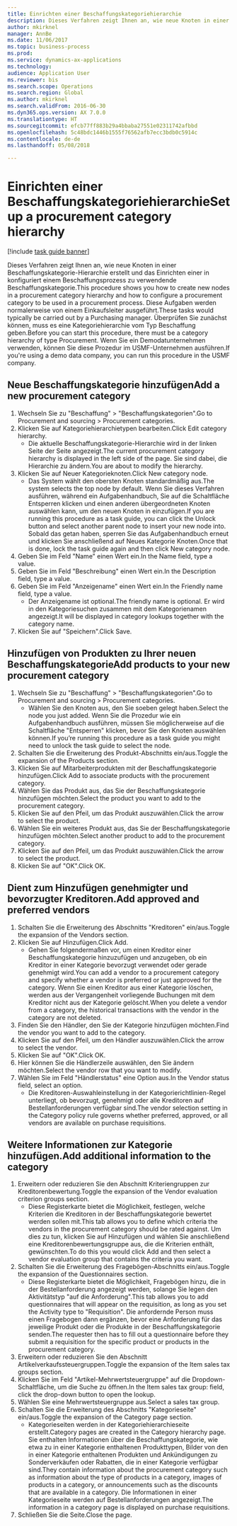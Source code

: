 ```yaml
--- 
title: Einrichten einer Beschaffungskategoriehierarchie
description: Dieses Verfahren zeigt Ihnen an, wie neue Knoten in einer Beschaffungskategorie-Hierarchie erstellt und das Einrichten einer in konfiguriert einem Beschaffungsprozess zu verwendende Beschaffungskategorie.
author: mkirknel
manager: AnnBe
ms.date: 11/06/2017
ms.topic: business-process
ms.prod: 
ms.service: dynamics-ax-applications
ms.technology: 
audience: Application User
ms.reviewer: bis
ms.search.scope: Operations
ms.search.region: Global
ms.author: mkirknel
ms.search.validFrom: 2016-06-30
ms.dyn365.ops.version: AX 7.0.0
ms.translationtype: HT
ms.sourcegitcommit: efcb77ff883b29a4bbaba27551e02311742afbbd
ms.openlocfilehash: 5c48bdc1446b1555f76562afb7ecc3bdb0c5914c
ms.contentlocale: de-de
ms.lasthandoff: 05/08/2018

---
```

# <a name="set-up-a-procurement-category-hierarchy"></a><span data-ttu-id="af553-103">Einrichten einer Beschaffungskategoriehierarchie</span><span class="sxs-lookup"><span data-stu-id="af553-103">Set up a procurement category hierarchy</span></span>

[!include [task guide banner](../../includes/task-guide-banner.md)]

<span data-ttu-id="af553-104">Dieses Verfahren zeigt Ihnen an, wie neue Knoten in einer Beschaffungskategorie-Hierarchie erstellt und das Einrichten einer in konfiguriert einem Beschaffungsprozess zu verwendende Beschaffungskategorie.</span><span class="sxs-lookup"><span data-stu-id="af553-104">This procedure shows you how to create new nodes in a procurement category hierarchy and how to configure a procurement category to be used in a procurement process.</span></span> <span data-ttu-id="af553-105">Diese Aufgaben werden normalerweise von einem Einkaufsleiter ausgeführt.</span><span class="sxs-lookup"><span data-stu-id="af553-105">These tasks would typically be carried out by a Purchasing manager.</span></span> <span data-ttu-id="af553-106">Überprüfen Sie zunächst können, muss es eine Kategoriehierarchie vom Typ Beschaffung geben.</span><span class="sxs-lookup"><span data-stu-id="af553-106">Before you can start this procedure, there must be a category hierarchy of type Procurement.</span></span> <span data-ttu-id="af553-107">Wenn Sie ein Demodatunternehmen verwenden, können Sie diese Prozedur im USMF-Unternehmen ausführen.</span><span class="sxs-lookup"><span data-stu-id="af553-107">If you're using a demo data company, you can run this procedure in the USMF company.</span></span>


## <a name="add-a-new-procurement-category"></a><span data-ttu-id="af553-108">Neue Beschaffungskategorie hinzufügen</span><span class="sxs-lookup"><span data-stu-id="af553-108">Add a new procurement category</span></span>
1. <span data-ttu-id="af553-109">Wechseln Sie zu "Beschaffung" > "Beschaffungskategorien".</span><span class="sxs-lookup"><span data-stu-id="af553-109">Go to Procurement and sourcing > Procurement categories.</span></span>
2. <span data-ttu-id="af553-110">Klicken Sie auf Kategoriehierarchietypen bearbeiten.</span><span class="sxs-lookup"><span data-stu-id="af553-110">Click Edit category hierarchy.</span></span>
    * <span data-ttu-id="af553-111">Die aktuelle Beschaffungskategorie-Hierarchie wird in der linken Seite der Seite angezeigt.</span><span class="sxs-lookup"><span data-stu-id="af553-111">The current procurement category hierarchy is displayed in the left side of the page.</span></span> <span data-ttu-id="af553-112">Sie sind dabei, die Hierarchie zu ändern.</span><span class="sxs-lookup"><span data-stu-id="af553-112">You  are about to modify the hierarchy.</span></span>  
3. <span data-ttu-id="af553-113">Klicken Sie auf Neuer Kategorieknoten.</span><span class="sxs-lookup"><span data-stu-id="af553-113">Click New category node.</span></span>
    * <span data-ttu-id="af553-114">Das System wählt den obersten Knoten standardmäßig aus.</span><span class="sxs-lookup"><span data-stu-id="af553-114">The system selects the top node by default.</span></span> <span data-ttu-id="af553-115">Wenn Sie dieses Verfahren ausführen, während ein Aufgabenhandbuch, Sie auf die Schaltfläche Entsperren klicken und einen anderen übergeordneten Knoten auswählen kann, um den neuen Knoten in einzufügen.</span><span class="sxs-lookup"><span data-stu-id="af553-115">If you are running this procedure as a task guide, you can click the Unlock button and select another parent node to insert your new node into.</span></span> <span data-ttu-id="af553-116">Sobald das getan haben, sperren Sie das Aufgabenhandbuch erneut und klicken Sie anschließend auf Neues Kategorie Knoten.</span><span class="sxs-lookup"><span data-stu-id="af553-116">Once that is done, lock the task guide again and then click New category node.</span></span>  
4. <span data-ttu-id="af553-117">Geben Sie im Feld "Name" einen Wert ein.</span><span class="sxs-lookup"><span data-stu-id="af553-117">In the Name field, type a value.</span></span>
5. <span data-ttu-id="af553-118">Geben Sie im Feld "Beschreibung" einen Wert ein.</span><span class="sxs-lookup"><span data-stu-id="af553-118">In the Description field, type a value.</span></span>
6. <span data-ttu-id="af553-119">Geben Sie im Feld "Anzeigename" einen Wert ein.</span><span class="sxs-lookup"><span data-stu-id="af553-119">In the Friendly name field, type a value.</span></span>
    * <span data-ttu-id="af553-120">Der Anzeigename ist optional.</span><span class="sxs-lookup"><span data-stu-id="af553-120">The friendly name is optional.</span></span> <span data-ttu-id="af553-121">Er wird in den Kategoriesuchen zusammen mit dem Kategorienamen angezeigt.</span><span class="sxs-lookup"><span data-stu-id="af553-121">It will be displayed in category lookups together with the category name.</span></span>  
7. <span data-ttu-id="af553-122">Klicken Sie auf "Speichern".</span><span class="sxs-lookup"><span data-stu-id="af553-122">Click Save.</span></span>

## <a name="add-products-to-your-new-procurement-category"></a><span data-ttu-id="af553-123">Hinzufügen von Produkten zu Ihrer neuen Beschaffungskategorie</span><span class="sxs-lookup"><span data-stu-id="af553-123">Add products to your new procurement category</span></span>
1. <span data-ttu-id="af553-124">Wechseln Sie zu "Beschaffung" > "Beschaffungskategorien".</span><span class="sxs-lookup"><span data-stu-id="af553-124">Go to Procurement and sourcing > Procurement categories.</span></span>
    * <span data-ttu-id="af553-125">Wählen Sie den Knoten aus, den Sie soeben gelegt haben.</span><span class="sxs-lookup"><span data-stu-id="af553-125">Select the node you just added.</span></span> <span data-ttu-id="af553-126">Wenn Sie die Prozedur wie ein Aufgabenhandbuch ausführen, müssen Sie möglicherweise auf die Schaltfläche "Entsperren" klicken, bevor Sie den Knoten auswählen können.</span><span class="sxs-lookup"><span data-stu-id="af553-126">If you’re running this procedure as a task guide you might need to unlock the task guide to select the node.</span></span>  
2. <span data-ttu-id="af553-127">Schalten Sie die Erweiterung des Produkt-Abschnitts ein/aus.</span><span class="sxs-lookup"><span data-stu-id="af553-127">Toggle the expansion of the Products section.</span></span>
3. <span data-ttu-id="af553-128">Klicken Sie auf Mitarbeiterprodukten mit der Beschaffungskategorie hinzufügen.</span><span class="sxs-lookup"><span data-stu-id="af553-128">Click Add to associate products with the procurement category.</span></span>
4. <span data-ttu-id="af553-129">Wählen Sie das Produkt aus, das Sie der Beschaffungskategorie hinzufügen möchten.</span><span class="sxs-lookup"><span data-stu-id="af553-129">Select the product you want to add to the procurement category.</span></span>
5. <span data-ttu-id="af553-130">Klicken Sie auf den Pfeil, um das Produkt auszuwählen.</span><span class="sxs-lookup"><span data-stu-id="af553-130">Click the arrow to select the product.</span></span>
6. <span data-ttu-id="af553-131">Wählen Sie ein weiteres Produkt aus, das Sie der Beschaffungskategorie hinzufügen möchten.</span><span class="sxs-lookup"><span data-stu-id="af553-131">Select another product to add to the procurement category.</span></span>
7. <span data-ttu-id="af553-132">Klicken Sie auf den Pfeil, um das Produkt auszuwählen.</span><span class="sxs-lookup"><span data-stu-id="af553-132">Click the arrow to select the product.</span></span>
8. <span data-ttu-id="af553-133">Klicken Sie auf "OK".</span><span class="sxs-lookup"><span data-stu-id="af553-133">Click OK.</span></span>

## <a name="add-approved-and-preferred-vendors"></a><span data-ttu-id="af553-134">Dient zum Hinzufügen genehmigter und bevorzugter Kreditoren.</span><span class="sxs-lookup"><span data-stu-id="af553-134">Add approved and preferred vendors</span></span>
1. <span data-ttu-id="af553-135">Schalten Sie die Erweiterung des Abschnitts "Kreditoren" ein/aus.</span><span class="sxs-lookup"><span data-stu-id="af553-135">Toggle the expansion of the Vendors section.</span></span>
2. <span data-ttu-id="af553-136">Klicken Sie auf Hinzufügen.</span><span class="sxs-lookup"><span data-stu-id="af553-136">Click Add.</span></span>
    * <span data-ttu-id="af553-137">Gehen Sie folgendermaßen vor, um einen Kreditor einer Beschaffungskategorie hinzuzufügen und anzugeben, ob ein Kreditor in einer Kategorie bevorzugt verwendet oder gerade genehmigt wird.</span><span class="sxs-lookup"><span data-stu-id="af553-137">You can add a vendor to a procurement category and specify whether a vendor is preferred or just approved for the category.</span></span> <span data-ttu-id="af553-138">Wenn Sie einen Kreditor aus einer Kategorie löschen, werden aus der Vergangenheit vorliegende Buchungen mit dem Kreditor nicht aus der Kategorie gelöscht.</span><span class="sxs-lookup"><span data-stu-id="af553-138">When you delete a vendor from a category, the historical transactions with the vendor in the category are not deleted.</span></span>   
3. <span data-ttu-id="af553-139">Finden Sie den Händler, den Sie der Kategorie hinzufügen möchten.</span><span class="sxs-lookup"><span data-stu-id="af553-139">Find the vendor you want to add to the category.</span></span>
4. <span data-ttu-id="af553-140">Klicken Sie auf den Pfeil, um den Händler auszuwählen.</span><span class="sxs-lookup"><span data-stu-id="af553-140">Click the arrow to select the vendor.</span></span>
5. <span data-ttu-id="af553-141">Klicken Sie auf "OK".</span><span class="sxs-lookup"><span data-stu-id="af553-141">Click OK.</span></span>
6. <span data-ttu-id="af553-142">Hier können Sie die Händlerzeile auswählen, den Sie ändern möchten.</span><span class="sxs-lookup"><span data-stu-id="af553-142">Select the vendor row that you want to modify.</span></span>
7. <span data-ttu-id="af553-143">Wählen Sie im Feld "Händlerstatus" eine Option aus.</span><span class="sxs-lookup"><span data-stu-id="af553-143">In the Vendor status field, select an option.</span></span>
    * <span data-ttu-id="af553-144">Die Kreditoren-Auswahleinstellung in der Kategorierichtlinien-Regel unterliegt, ob bevorzugt, genehmigt oder alle Kreditoren auf Bestellanforderungen verfügbar sind.</span><span class="sxs-lookup"><span data-stu-id="af553-144">The vendor selection setting in the Category policy rule governs whether preferred, approved, or all vendors are available on purchase requisitions.</span></span>   

## <a name="add-additional-information-to-the-category"></a><span data-ttu-id="af553-145">Weitere Informationen zur Kategorie hinzufügen.</span><span class="sxs-lookup"><span data-stu-id="af553-145">Add additional information to the category</span></span>
1. <span data-ttu-id="af553-146">Erweitern oder reduzieren Sie den Abschnitt Kriteriengruppen zur Kreditorenbewertung.</span><span class="sxs-lookup"><span data-stu-id="af553-146">Toggle the expansion of the Vendor evaluation criterion groups section.</span></span>
    * <span data-ttu-id="af553-147">Diese Registerkarte bietet die Möglichkeit, festlegen, welche Kriterien die Kreditoren in der Beschaffungskategorie bewertet werden sollen mit.</span><span class="sxs-lookup"><span data-stu-id="af553-147">This tab allows you to define which criteria the vendors in the procurement category should be rated against.</span></span> <span data-ttu-id="af553-148">Um dies zu tun, klicken Sie auf Hinzufügen und wählen Sie anschließend eine Kreditorenbewertungsgruppe aus, die die Kriterien enthält, gewünschten.</span><span class="sxs-lookup"><span data-stu-id="af553-148">To do this you would click Add and then select a vendor evaluation group that contains the criteria you want.</span></span>  
2. <span data-ttu-id="af553-149">Schalten Sie die Erweiterung des Fragebögen-Abschnitts ein/aus.</span><span class="sxs-lookup"><span data-stu-id="af553-149">Toggle the expansion of the Questionnaires section.</span></span>
    * <span data-ttu-id="af553-150">Diese Registerkarte bietet die Möglichkeit, Fragebögen hinzu, die in der Bestellanforderung angezeigt werden, solange Sie legen den Aktivitätstyp "auf die Anforderung".</span><span class="sxs-lookup"><span data-stu-id="af553-150">This tab allows you to add questionnaires that will appear on the requisition, as long as you set the Activity type to "Requisition".</span></span> <span data-ttu-id="af553-151">Die anfordernde Person muss einen Fragebogen dann ergänzen, bevor eine Anforderung für das jeweilige Produkt oder die Produkte in der Beschaffungskategorie senden.</span><span class="sxs-lookup"><span data-stu-id="af553-151">The requester then has to fill out a questionnaire before they submit a requisition for the specific product or products in the procurement category.</span></span>  
3. <span data-ttu-id="af553-152">Erweitern oder reduzieren Sie den Abschnitt Artikelverkaufssteuergruppen.</span><span class="sxs-lookup"><span data-stu-id="af553-152">Toggle the expansion of the Item sales tax groups section.</span></span>
4. <span data-ttu-id="af553-153">Klicken Sie im Feld "Artikel-Mehrwertsteuergruppe" auf die Dropdown-Schaltfläche, um die Suche zu öffnen.</span><span class="sxs-lookup"><span data-stu-id="af553-153">In the Item sales tax group: field, click the drop-down button to open the lookup.</span></span>
5. <span data-ttu-id="af553-154">Wählen Sie eine Mehrwertsteuergruppe aus.</span><span class="sxs-lookup"><span data-stu-id="af553-154">Select a sales tax group.</span></span>
6. <span data-ttu-id="af553-155">Schalten Sie die Erweiterung des Abschnitts "Kategorieseite" ein/aus.</span><span class="sxs-lookup"><span data-stu-id="af553-155">Toggle the expansion of the Category page section.</span></span>
    * <span data-ttu-id="af553-156">Kategorieseiten werden in der Kategoriehierarchieseite erstellt.</span><span class="sxs-lookup"><span data-stu-id="af553-156">Category pages are created in the Category hierarchy page.</span></span> <span data-ttu-id="af553-157">Sie enthalten Informationen über die Beschaffungskategorie, wie etwa zu in einer Kategorie enthaltenen Produkttypen, Bilder von den in einer Kategorie enthaltenen Produkten und Ankündigungen zu Sonderverkäufen oder Rabatten, die in einer Kategorie verfügbar sind.</span><span class="sxs-lookup"><span data-stu-id="af553-157">They contain information about the procurement category such as information about the type of products in a category, images of products in a category, or announcements such as the discounts that are available in a category.</span></span> <span data-ttu-id="af553-158">Die Informationen in einer Kategorieseite werden auf Bestellanforderungen angezeigt.</span><span class="sxs-lookup"><span data-stu-id="af553-158">The information in a category page is displayed on purchase requisitions.</span></span>  
7. <span data-ttu-id="af553-159">Schließen Sie die Seite.</span><span class="sxs-lookup"><span data-stu-id="af553-159">Close the page.</span></span>


